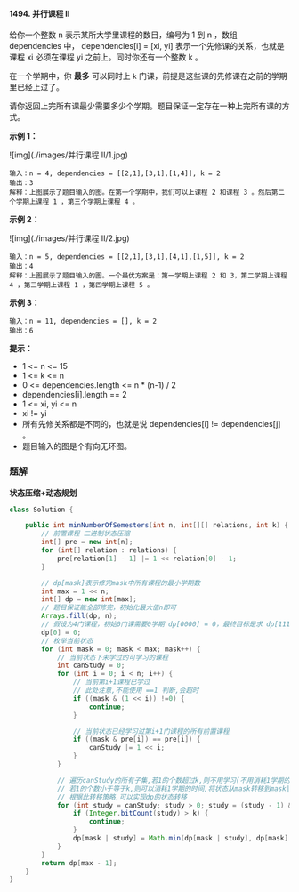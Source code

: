 #### 1494. 并行课程 II

给你一个整数 n 表示某所大学里课程的数目，编号为 1 到 n ，数组 dependencies 中， dependencies[i] = [xi, yi]  表示一个先修课的关系，也就是课程 xi 必须在课程 yi 之前上。同时你还有一个整数 k 。

在一个学期中，你 **最多** 可以同时上 `k` 门课，前提是这些课的先修课在之前的学期里已经上过了。

请你返回上完所有课最少需要多少个学期。题目保证一定存在一种上完所有课的方式。

**示例 1：**

![img](./images/并行课程 II/1.jpg)

```shell
输入：n = 4, dependencies = [[2,1],[3,1],[1,4]], k = 2
输出：3 
解释：上图展示了题目输入的图。在第一个学期中，我们可以上课程 2 和课程 3 。然后第二个学期上课程 1 ，第三个学期上课程 4 。
```

**示例 2：**

![img](./images/并行课程 II/2.jpg)

```shell
输入：n = 5, dependencies = [[2,1],[3,1],[4,1],[1,5]], k = 2
输出：4 
解释：上图展示了题目输入的图。一个最优方案是：第一学期上课程 2 和 3，第二学期上课程 4 ，第三学期上课程 1 ，第四学期上课程 5 。
```

**示例 3：**

```shell
输入：n = 11, dependencies = [], k = 2
输出：6
```

**提示：**

* 1 <= n <= 15
* 1 <= k <= n
* 0 <= dependencies.length <= n * (n-1) / 2
* dependencies[i].length == 2
* 1 <= xi, yi <= n
* xi != yi
* 所有先修关系都是不同的，也就是说 dependencies[i] != dependencies[j] 。
* 题目输入的图是个有向无环图。

### 题解

**状态压缩+动态规划**

```java
class Solution {

    public int minNumberOfSemesters(int n, int[][] relations, int k) {
        // 前置课程 二进制状态压缩
        int[] pre = new int[n];
        for (int[] relation : relations) {
            pre[relation[1] - 1] |= 1 << relation[0] - 1;
        }

        // dp[mask]表示修完mask中所有课程的最小学期数
        int max = 1 << n;
        int[] dp = new int[max];
        // 题目保证能全部修完，初始化最大值n即可
        Arrays.fill(dp, n);
        // 假设为4门课程，初始0门课需要0学期 dp[0000] = 0，最终目标是求 dp[1111]
        dp[0] = 0;
        // 枚举当前状态
        for (int mask = 0; mask < max; mask++) {
            // 当前状态下未学过的可学习的课程
            int canStudy = 0;
            for (int i = 0; i < n; i++) {
                // 当前第i+1课程已学过
                // 此处注意,不能使用 ==1 判断,会超时
                if ((mask & (1 << i)) !=0) {
                    continue;
                }

                // 当前状态已经学习过第i+1门课程的所有前置课程
                if ((mask & pre[i]) == pre[i]) {
                    canStudy |= 1 << i;
                }
            }

            // 遍历canStudy的所有子集,若1的个数超过k,则不用学习(不用消耗1学期的时间)
            // 若1的个数小于等于k,则可以消耗1学期的时间,将状态从mask转移到mask|(canStudy的该子集)
            // 根据此转移策略,可以实现dp的状态转移
            for (int study = canStudy; study > 0; study = (study - 1) & canStudy) {
                if (Integer.bitCount(study) > k) {
                    continue;
                }
                dp[mask | study] = Math.min(dp[mask | study], dp[mask] + 1);
            }
        }
        return dp[max - 1];
    }
}
```

